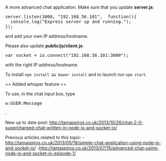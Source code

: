 A more advanced chat application. Make sure that you update <strong>server.js</strong>:

<pre>server.listen(3000, "192.168.56.101",  function(){
  console.log("Express server up and running.");
});</pre>

and add your own IP address/hostname.


Please also update <strong>public/js/client.js</strong>:

<pre>var socket = io.connect("192.168.56.101:3000");</pre>

with the right IP address/hostname.

To install <code>npm install && bower install</code> and to launch run <code>npm start</code>.

== Added whisper feature ==

To use, in the chat input box, type <pre>w:USER:Message</pre>.

New up to date post: http://tamaspiros.co.uk/2013/10/26/chat-2-0-supercharged-chat-written-in-node-js-and-socket-io/

Previous articles related to this topic:
-http://tamaspiros.co.uk/2013/05/19/simple-chat-application-using-node-js-and-socket-io/
-http://tamaspiros.co.uk/2013/07/15/advanced-chat-using-node-js-and-socket-io-episode-1/
